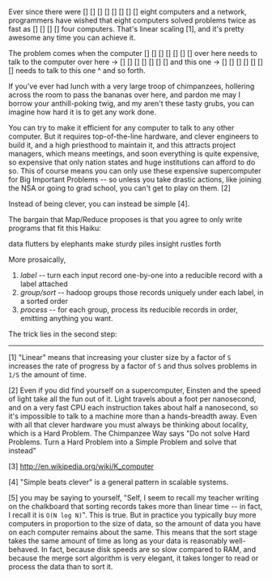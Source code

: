 
Ever since there were        [] [] [] [] 
                             [] [] [] [] eight computers and a network, 
programmers have wished that eight computers solved problems 
            twice as fast as [] [] [] [] four computers. That's linear scaling [1], and it's pretty awesome any time you can achieve it.

The problem comes when the computer
                  [] [] [] [] [] [] [] over here needs to talk to the computer
     over here -> [] [] [] [] [] [] [] 
  and this one -> [] [] [] [] [] [] [] 
       needs to talk to this one ^ 
and so forth. 

If you've ever had lunch with a very large troop of chimpanzees, hollering across the room to pass the bananas over here, and pardon me may I borrow your anthill-poking twig, and my aren't these tasty grubs, you can imagine how hard it is to get any work done. 

You can try to make it efficient for any computer to talk to any other computer. But it requires top-of-the-line  hardware, and clever engineers to build it, and a high priesthood to maintain it, and this attracts project managers, which means meetings, and soon everything is quite expensive, so expensive that only nation states and huge institutions can afford to do so. This of course means you can only use these expensive supercomputer for Big Important Problems -- so unless you take drastic actions, like joining the NSA or going to grad school, you can't get to play on them. [2]

Instead of being clever, you can instead be simple [4]. 

The bargain that Map/Reduce proposes is that you agree to only write programs that fit this Haiku:

  data flutters by
  elephants make sturdy piles
  insight rustles forth

More prosaically, 

1. *label*      -- turn each input record one-by-one into a reducible record with a label attached
2. *group/sort* -- hadoop groups those records uniquely under each label, in a sorted order
3. *process*    -- for each group, process its reducible records in order, emitting anything you want.

The trick lies in the second step: 

__________________________________________________________________________

[1] "Linear" means that increasing your cluster size by a factor of `S` increases the rate of progress by a factor of `S` and thus solves problems in `1/S` the amount of time. 

[2] Even if you did find yourself on a supercomputer, Einsten and the speed of light take all the fun out of it. Light travels about a foot per nanosecond, and on a very fast CPU each instruction takes about half a nanosecond, so it's impossible to talk to a machine more than a hands-breadth away. Even with all that clever hardware you must always be thinking about locality, which is a Hard Problem. The Chimpanzee Way says "Do not solve Hard Problems. Turn a Hard Problem into a Simple Problem and solve that instead"

[3] http://en.wikipedia.org/wiki/K_computer

[4] "Simple beats clever" is a general pattern in scalable systems.

[5] you may be saying to yourself, "Self, I seem to recall my teacher writing on the chalkboard that sorting records takes more than linear time -- in fact, I recall it is `O(N log N)`". This is true. But in practice you typically buy more computers in proportion to the size of data, so the amount of data you have on each computer remains about the same. This means that the sort stage takes the same amount of time as long as your data is reasonably well-behaved. In fact, because disk speeds are so slow compared to RAM, and because the merge sort algorithm is very elegant, it takes longer to read or process the data than to sort it.
    
    